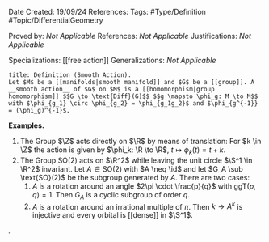 <div class="topSpace"></div>

Date Created: 19/09/24 
References: 
Tags: #Type/Definition #Topic/DifferentialGeometry 

Proved by: <i>Not Applicable</i>
References: <i>Not Applicable</i>
Justifications: <i>Not Applicable</i>

Specializations: [[free action]]
Generalizations: <i>Not Applicable</i>

``` ad-Definition
title: Definition (Smooth Action).
Let $M$ be a [[manifolds|smooth manifold]] and $G$ be a [[group]]. A __smooth action__ of $G$ on $M$ is a [[homomorphism|group homomorphism]] $$G \to \text{Diff}(G)$$ $$g \mapsto \phi_g: M \to M$$ with $\phi_{g_1} \circ \phi_{g_2} = \phi_{g_1g_2}$ and $\phi_{g^{-1}} = (\phi_g)^{-1}$.

```
**Examples.**
1.  The Group $\Z$ acts directly on $\R$ by means of translation: For $k \in \Z$ the action is given by $\phi_k: \R \to \R$, $t \mapsto \phi_k(t) = t+k$.
2.  The Group $\text{SO}(2)$ acts on $\R^2$ while leaving the unit circle $\S^1 \in \R^2$ invariant. Let $A \in \text{SO}(2)$ with $A \neq \id$ and let $G_A \sub \text{SO}(2)$ be the subgroup generated by $A$. There are two cases:
	1. $A$ is a rotation around an angle $2\pi \cdot \frac{p}{q}$ with $\text{ggT}(p,q) = 1$. Then $G_A$ is a cyclic subgroup of order $q$.
	2. $A$ is a rotation around an irrational multiple of $\pi$. Then $k \to A^k$ is injective and every orbital is [[dense]] in $\S^1$.

<i>.</i>